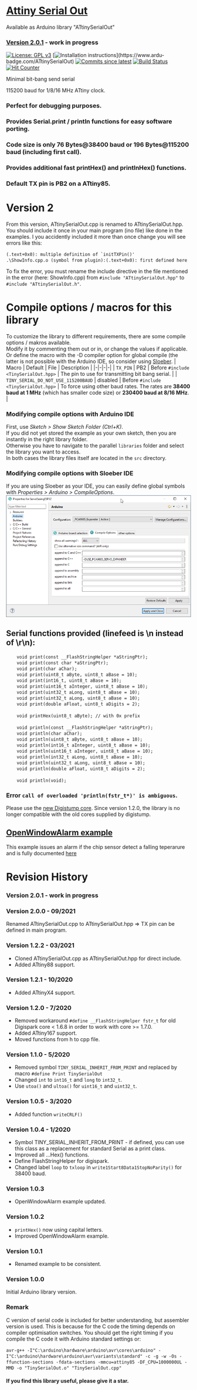 # [Attiny Serial Out](https://github.com/ArminJo/ATtinySerialOut)
Available as Arduino library "ATtinySerialOut"

### [Version 2.0.1](https://github.com/ArminJo/ATtinySerialOut/archive/master.zip) - work in progress

[![License: GPL v3](https://img.shields.io/badge/License-GPLv3-blue.svg)](https://www.gnu.org/licenses/gpl-3.0)
[![Installation instructions](https://www.ardu-badge.com/badge/ATtinySerialOut.svg?)](https://www.ardu-badge.com/ATtinySerialOut)
[![Commits since latest](https://img.shields.io/github/commits-since/ArminJo/ATtinySerialOut/latest)](https://github.com/ArminJo/ATtinySerialOut/commits/master)
[![Build Status](https://github.com/ArminJo/ATtinySerialOut/workflows/LibraryBuild/badge.svg)](https://github.com/ArminJo/ATtinySerialOut/actions)
[![Hit Counter](https://hitcounter.pythonanywhere.com/count/tag.svg?url=https%3A%2F%2Fgithub.com%2FArminJo%2FATtinySerialOut)](https://github.com/brentvollebregt/hit-counter)

Minimal bit-bang send serial

115200 baud for 1/8/16 MHz ATtiny clock.
### Perfect for debugging purposes.
### Provides Serial.print / println functions for easy software porting.
### Code size is only 76 Bytes@38400 baud or 196 Bytes@115200 baud (including first call).
### Provides additional fast printHex() and printlnHex() functions.
### Default TX pin is PB2 on a ATtiny85.

# Version 2
From this version, ATtinySerialOut.cpp is renamed to ATtinySerialOut.hpp. You should include it once in your main program (ino file) like done in the examples.
I you accidently included it more than once change you will see errors like this:

```
(.text+0x0): multiple definition of `initTXPin()'
.\ShowInfo.cpp.o (symbol from plugin):(.text+0x0): first defined here
```

To fix the error, you must rename the include directive in the file mentioned in the error (here: ShowInfo.cpp) from `#include "ATtinySerialOut.hpp"` to `#include "ATtinySerialOut.h"`.

# Compile options / macros for this library
To customize the library to different requirements, there are some compile options / makros available.<br/>
Modify it by commenting them out or in, or change the values if applicable. Or define the macro with the -D compiler option for global compile (the latter is not possible with the Arduino IDE, so consider using [Sloeber](https://eclipse.baeyens.it).
| Macro | Default | File | Description |
|-|-|-|-|
| `TX_PIN` | PB2 | Before `#include <TinySerialOut.hpp>` | The pin to use for transmitting bit bang serial. |
| `TINY_SERIAL_DO_NOT_USE_115200BAUD` | disabled | Before `#include <TinySerialOut.hpp>` | To force using other baud rates. The rates are **38400 baud at 1 MHz** (which has smaller code size) or **230400 baud at 8/16 MHz**. |

### Modifying compile options with Arduino IDE
First, use *Sketch > Show Sketch Folder (Ctrl+K)*.<br/>
If you did not yet stored the example as your own sketch, then you are instantly in the right library folder.<br/>
Otherwise you have to navigate to the parallel `libraries` folder and select the library you want to access.<br/>
In both cases the library files itself are located in the `src` directory.<br/>

### Modifying compile options with Sloeber IDE
If you are using Sloeber as your IDE, you can easily define global symbols with *Properties > Arduino > CompileOptions*.<br/>
![Sloeber settings](https://github.com/ArminJo/ServoEasing/blob/master/pictures/SloeberDefineSymbols.png)

## Serial functions provided (linefeed is \n instead of \r\n):
```   
    void print(const __FlashStringHelper *aStringPtr);
    void print(const char *aStringPtr);
    void print(char aChar);
    void print(uint8_t aByte, uint8_t aBase = 10);
    void print(int16_t, uint8_t aBase = 10);
    void print(uint16_t aInteger, uint8_t aBase = 10);
    void print(uint32_t aLong, uint8_t aBase = 10);
    void print(uint32_t aLong, uint8_t aBase = 10);
    void print(double aFloat, uint8_t aDigits = 2);

    void printHex(uint8_t aByte); // with 0x prefix

    void println(const __FlashStringHelper *aStringPtr);
    void println(char aChar);
    void println(uint8_t aByte, uint8_t aBase = 10);
    void println(int16_t aInteger, uint8_t aBase = 10);
    void println(uint16_t aInteger, uint8_t aBase = 10);
    void println(int32_t aLong, uint8_t aBase = 10);
    void println(uint32_t aLong, uint8_t aBase = 10);
    void println(double aFloat, uint8_t aDigits = 2);

    void println(void);
```

### Error `call of overloaded 'println(fstr_t*)' is ambiguous`.
Please use the [new Digistump core](https://github.com/ArminJo/DigistumpArduino#installation). 
Since version 1.2.0, the library is no longer compatible with the old cores supplied by digistump.

## [OpenWindowAlarm example](https://raw.githubusercontent.com/ArminJo/ATtinySerialOut/master/examples/OpenWindowAlarm/OpenWindowAlarm.ino)
This example issues an alarm if the chip sensor detect a falling teperarure and is fully documented [here](https://github.com/ArminJo/Arduino-OpenWindowAlarm)

# Revision History
### Version 2.0.1 - work in progress

### Version 2.0.0 - 09/2021
Renamed ATtinySerialOut.cpp to ATtinySerialOut.hpp => TX pin can be defined in main program.

### Version 1.2.2 - 03/2021
- Cloned ATtinySerialOut.cpp as ATtinySerialOut.hpp for direct include.
- Added ATtiny88 support.

### Version 1.2.1 - 10/2020
- Added ATtinyX4 support.

### Version 1.2.0 - 7/2020
- Removed workaround `#define __FlashStringHelper fstr_t` for old Digispark core < 1.6.8 in order to work with core >= 1.7.0.
- Added ATtiny167 support.
- Moved functions from h to cpp file.

### Version 1.1.0 - 5/2020
- Removed symbol `TINY_SERIAL_INHERIT_FROM_PRINT` and replaced by macro `#define Print TinySerialOut`
- Changed `int` to `int16_t` and `long` to `int32_t`.
- Use `utoa()` and `ultoa()` for `uint16_t` and `uint32_t`.

### Version 1.0.5 - 3/2020
- Added function `writeCRLF()`

### Version 1.0.4 - 1/2020
- Symbol TINY_SERIAL_INHERIT_FROM_PRINT - if defined, you can use this class as a replacement for standard Serial as a print class.
- Improved all ...Hex() functions.
- Define FlashStringHelper for digispark.
- Changed label `loop` to `txloop` in `write1Start8Data1StopNoParity()` for 38400 baud.

### Version 1.0.3
- OpenWindowAlarm example updated.

### Version 1.0.2
- `printHex()` now using capital letters.
- Improved OpenWindowAlarm example.

### Version 1.0.1
- Renamed example to be consistent.

### Version 1.0.0
Initial Arduino library version.

### Remark
C version of serial code is included for better understanding, but assembler version is used. This is because for the C code the timing depends on compiler optimisation switches. You should get the right timing if you compile the C code it with Arduino standard settings or:
```
avr-g++ -I"C:\arduino\hardware\arduino\avr\cores\arduino" -I"C:\arduino\hardware\arduino\avr\variants\standard" -c -g -w -Os -ffunction-sections -fdata-sections -mmcu=attiny85 -DF_CPU=1000000UL -MMD -o "TinySerialOut.o" "TinySerialOut.cpp"
```

#### If you find this library useful, please give it a star.
